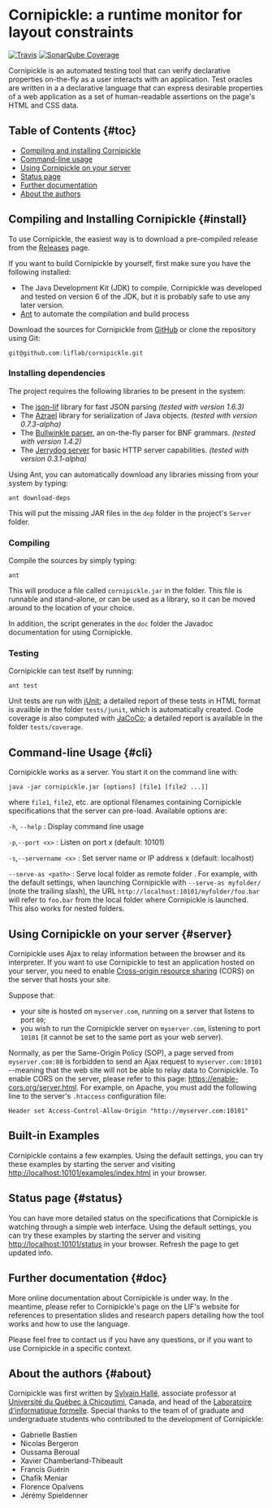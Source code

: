 Cornipickle: a runtime monitor for layout constraints
=====================================================

[![Travis](https://img.shields.io/travis/liflab/cornipickle.svg?style=flat-square)](https://travis-ci.org/liflab/cornipickle)
[![SonarQube Coverage](https://sonarcloud.io/api/project_badges/measure?project=liflab%3Acornipickle&metric=coverage)](https://sonarcloud.io/dashboard?id=liflab%3Acornipickle)

Cornipickle is an automated testing tool that can verify declarative properties
on-the-fly as a user interacts with an application. Test oracles are written in
a a declarative language that can express desirable properties of a web
application as a set of human-readable assertions on the page's HTML and CSS
data.


Table of Contents                                                    {#toc}
-----------------

- [Compiling and installing Cornipickle](#install)
- [Command-line usage](#cli)
- [Using Cornipickle on your server](#server)
- [Status page](#status)
- [Further documentation](#doc)
- [About the authors](#about)

Compiling and Installing Cornipickle                             {#install}
------------------------------------

To use Cornipickle, the easiest way is to download a pre-compiled release
from the [Releases](https://github.com/liflab/cornipickle/releases) page.

If you want to build Cornipickle by yourself, first make sure you have the
following installed:

- The Java Development Kit (JDK) to compile. Cornipickle was developed and
  tested on version 6 of the JDK, but it is probably safe to use any later
  version.
- [Ant](http://ant.apache.org) to automate the compilation and build process

Download the sources for Cornipickle from
[GitHub](https://github.com/liflab/cornipickle) or clone the repository using
Git:

    git@github.com:liflab/cornipickle.git

### Installing dependencies

The project requires the following libraries to be present in the system:

- The [json-lif](https://github.com/liflab/json-lif) library for
  fast JSON parsing *(tested with version 1.6.3)*
- The [Azrael](https://github.com/sylvainhale/Azrael) library for
  serialization of Java objects. *(tested with version 0.7.3-alpha)*
- The [Bullwinkle parser](https://github.com/sylvainhalle/Bullwinkle),
  an on-the-fly parser for BNF grammars. *(tested with version 1.4.2)*
- The [Jerrydog server](https://github.com/sylvainhalle/Jerrydog) for basic
  HTTP server capabilities. *(tested with version 0.3.1-alpha)*

Using Ant, you can automatically download any libraries missing from your
system by typing:

    ant download-deps

This will put the missing JAR files in the `dep` folder in the project's
`Server` folder.

### Compiling

Compile the sources by simply typing:

    ant

This will produce a file called `cornipickle.jar` in the folder. This file
is runnable and stand-alone, or can be used as a library, so it can be moved
around to the location of your choice.

In addition, the script generates in the `doc` folder the Javadoc
documentation for using Cornipickle.

### Testing

Cornipickle can test itself by running:

    ant test

Unit tests are run with [jUnit](http://junit.org); a detailed report of
these tests in HTML format is availble in the folder `tests/junit`, which
is automatically created. Code coverage is also computed with
[JaCoCo](http://www.eclemma.org/jacoco/); a detailed report is available
in the folder `tests/coverage`.

Command-line Usage                                                   {#cli}
------------------

Cornipickle works as a server. You start it on the command line with:

    java -jar cornipickle.jar [options] [file1 [file2 ...]]

where `file1`, `file2`, etc. are optional filenames containing Cornipickle
specifications that the server can pre-load. Available options are:

`-h`, `--help`
:  Display command line usage

`-p`,`--port <x>` 
:  Listen on port x (default: 10101)

`-s`,`--servername <x>`
:  Set server name or IP address x (default: localhost)

`--serve-as <path>`
:  Serve local folder as remote folder <path>. For example, with the default
   settings, when launching Cornipickle with `--serve-as myfolder/` (note the
   trailing slash), the URL `http://localhost:10101/myfolder/foo.bar` will
   refer to `foo.bar` from the local folder where Cornipickle is launched.
   This also works for nested folders.

Using Cornipickle on your server                                  {#server}
--------------------------------

Cornipickle uses Ajax to relay information between the browser and its
interpreter. If you want to use Cornipickle to test an application hosted on
your server, you need to enable [Cross-origin resource
sharing](https://en.wikipedia.org/wiki/Cross-origin_resource_sharing) (CORS)
on the server that hosts your site.

Suppose that:

- your site is hosted on `myserver.com`, running on a server that
  listens to port `80`;
- you wish to run the Cornipickle server on `myserver.com`, listening to port
  `10101` (it cannot be set to the same port as your web server). 

Normally, as per the Same-Origin Policy (SOP), a page served from
`myserver.com:80` is forbidden to send an Ajax request to
`myserver.com:10101` --meaning that the web site will not be able to relay
data to Cornipickle. To enable CORS on the server, please refer to this
page: https://enable-cors.org/server.html. For example, on Apache, you must add
the following line to the server's `.htaccess` configuration file:

    Header set Access-Control-Allow-Origin "http://myserver.com:10101"

Built-in Examples
-----------------

Cornipickle contains a few examples. Using the default settings, you can
try these examples by starting the server and visiting
[http://localhost:10101/examples/index.html](http://localhost:10101/examples/index.html)
in your browser.

Status page                                                       {#status}
-----------

You can have more detailed status on the specifications that Cornipickle is
watching through a simple web interface. Using the default settings, you can
try these examples by starting the server and visiting
[http://localhost:10101/status](http://localhost:10101/status)
in your browser. Refresh the page to get updated info.

Further documentation                                                {#doc}
---------------------

More online documentation about Cornipickle is under way. In the meantime,
please refer to Cornipickle's page on the LIF's website for references to
presentation slides and research papers detailing how the tool works and how to
use the language.

Please feel free to contact us if you have any questions, or if you want to use
Cornipickle in a specific context.

About the authors                                                  {#about}
-----------------

Cornipickle was first written by [Sylvain Hallé](http://leduotang.ca/sylvain),
associate professor at [Université du Québec à Chicoutimi](https://www.uqac.ca),
Canada, and head of the [Laboratoire d'informatique
formelle](https://liflab.ca). Special thanks to the team of of graduate and
undergraduate students who contributed to the development of Cornipickle:

- Gabrielle Bastien
- Nicolas Bergeron
- Oussama Beroual
- Xavier Chamberland-Thibeault
- Francis Guérin
- Chafik Meniar
- Florence Opalvens
- Jérémy Spieldenner

<!-- :wrap=hard:maxLineLen=80: -->
